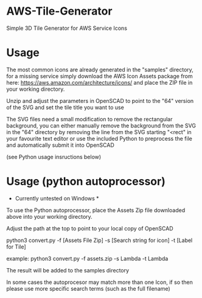 # AWS-Tile-Generator
Simple 3D Tile Generator for AWS Service Icons


# Usage

The most common icons are already generated in the "samples" directory, for a missing service simply download the AWS Icon Assets package from here:
https://aws.amazon.com/architecture/icons/ and place the ZIP file in your working directory.

Unzip and adjust the parameters in OpenSCAD to point to the "64" version of the SVG and set the tile title you want to use

The SVG files need a small modification to remove the rectangular background, you can either manually remove the background from the SVG in the "64" directory by removing the line from the SVG starting "<rect" in your favourite text editor or use the included Python to preprocess the file and automatically submit it into OpenSCAD

(see Python usage insructions below)



# Usage (python autoprocessor)

* Currently untested on Windows *

To use the Python autoprocessor, place the Assets Zip file downloaded above into your working directory.

Adjust the path at the top to point to your local copy of OpenSCAD

python3 convert.py -f [Assets File Zip] -s [Search string for icon] -t [Label for Tile]

example:
python3 convert.py -f assets.zip -s Lambda -t Lambda

The result will be added to the samples directory

In some cases the autoprocesor may match more than one Icon, if so then please use more specific search terms (such as the full filename)
